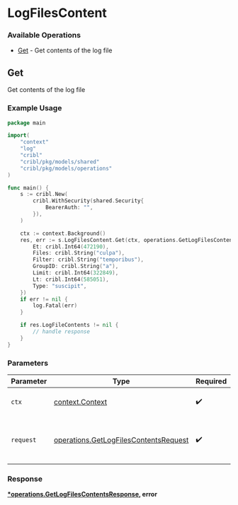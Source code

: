 # LogFilesContent

### Available Operations

* [Get](#get) - Get contents of the log file

## Get

Get contents of the log file

### Example Usage

```go
package main

import(
	"context"
	"log"
	"cribl"
	"cribl/pkg/models/shared"
	"cribl/pkg/models/operations"
)

func main() {
    s := cribl.New(
        cribl.WithSecurity(shared.Security{
            BearerAuth: "",
        }),
    )

    ctx := context.Background()
    res, err := s.LogFilesContent.Get(ctx, operations.GetLogFilesContentsRequest{
        Et: cribl.Int64(472190),
        Files: cribl.String("culpa"),
        Filter: cribl.String("temporibus"),
        GroupID: cribl.String("a"),
        Limit: cribl.Int64(322849),
        Lt: cribl.Int64(585051),
        Type: "suscipit",
    })
    if err != nil {
        log.Fatal(err)
    }

    if res.LogFileContents != nil {
        // handle response
    }
}
```

### Parameters

| Parameter                                                                                      | Type                                                                                           | Required                                                                                       | Description                                                                                    |
| ---------------------------------------------------------------------------------------------- | ---------------------------------------------------------------------------------------------- | ---------------------------------------------------------------------------------------------- | ---------------------------------------------------------------------------------------------- |
| `ctx`                                                                                          | [context.Context](https://pkg.go.dev/context#Context)                                          | :heavy_check_mark:                                                                             | The context to use for the request.                                                            |
| `request`                                                                                      | [operations.GetLogFilesContentsRequest](../../models/operations/getlogfilescontentsrequest.md) | :heavy_check_mark:                                                                             | The request object to use for the request.                                                     |


### Response

**[*operations.GetLogFilesContentsResponse](../../models/operations/getlogfilescontentsresponse.md), error**

